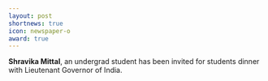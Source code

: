 ```yaml
---
layout: post
shortnews: true
icon: newspaper-o
award: true
---
```

<b>Shravika Mittal</b>, an undergrad student has been invited for students dinner with Lieutenant Governor of India.